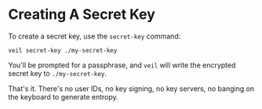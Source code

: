 # Creating A Secret Key

To create a secret key, use the `secret-key` command:

```shell
veil secret-key ./my-secret-key
```

You'll be prompted for a passphrase, and `veil` will write the encrypted secret key to `./my-secret-key`.

That's it. There's no user IDs, no key signing, no key servers, no banging on the keyboard to generate entropy.
